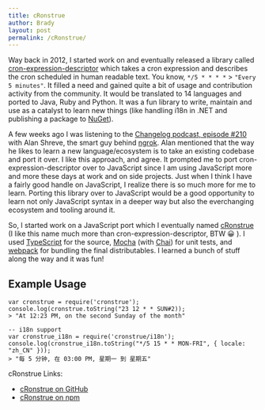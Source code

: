 ```yaml
---
title: cRonstrue
author: Brady
layout: post
permalink: /cRonstrue/
---
```


Way back in 2012, I started work on and eventually released a library called [cron-expression-descriptor](https://github.com/bradyholt/cron-expression-descriptor) which takes a cron expression and describes the cron scheduled in human readable text.  You know, `*/5 * * * *` > `"Every 5 minutes"`.  It filled a need and gained quite a bit of usage and contribution activity from the community.  It would be translated to 14 languages and ported to Java, Ruby and Python.  It was a fun library to write, maintain and use as a catalyst to learn new things (like handling i18n in .NET and publishing a package to [NuGet](https://www.nuget.org/)).

A few weeks ago I was listening to the [Changelog podcast, episode #210](https://changelog.com/210/) with Alan Shreve, the smart guy behind [ngrok](https://ngrok.com/).  Alan mentioned that the way he likes to learn a new language/ecosystem is to take an existing codebase and port it over.  I like this approach, and agree.  It prompted me to port cron-expression-descriptor over to JavaScript since I am using JavaScript more and more these days at work and on side projects.  Just when I think I have a fairly good handle on JavaScript, I realize there is so much more for me to learn.  Porting this library over to JavaScript would be a good opportunity to learn not only JavaScript syntax in a deeper way but also the everchanging ecosystem and tooling around it.

So, I started work on a JavaScript port which I eventually named [cRonstrue](https://github.com/bradyholt/cron-expression-descriptor) (I like this name much more than cron-expression-descriptor, BTW 😀 ).  I used [TypeScript](https://www.typescriptlang.org/) for the source, [Mocha](https://mochajs.org/) (with [Chai](http://chaijs.com/)) for unit tests, and [webpack](https://webpack.github.io/) for bundling the final distributables.  I learned a bunch of stuff along the way and it was fun!

## Example Usage

~~~
var cronstrue = require('cronstrue');
console.log(cronstrue.toString("23 12 * * SUN#2));
> "At 12:23 PM, on the second Sunday of the month"

-- i18n support
var cronstrue_i18n = require('cronstrue/i18n');
console.log(cronstrue_i18n.toString("*/5 15 * * MON-FRI", { locale: "zh_CN" }));
> "每 5 分钟, 在 03:00 PM, 星期一 到 星期五"

~~~

cRonstrue Links:

- [cRonstrue on GitHub](fix/ts-module-to-namespace)
- [cRonstrue on npm](https://www.npmjs.com/package/cronstrue)